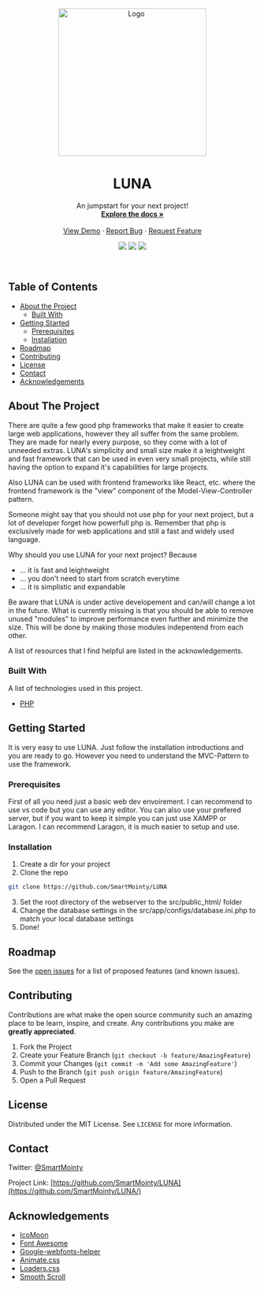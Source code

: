 <!-- PROJECT LOGO -->
<br />
<p align="center">
  <a href="https://github.com/SmartMointy/LUNA">
    <img src="https://raw.githubusercontent.com/SmartMointy/small-mvc-framework/master/src/public_html/assets/images/Logo.svg" alt="Logo" width="300" height="300">
  </a>
    
  <h1 align="center">LUNA</h1>
  
  <p align="center">  
    An jumpstart for your next project!
    <br />
    <a href="https://github.com/SmartMointy/Luna/wiki"><strong>Explore the docs »</strong></a>
    <br />
    <br />
    <a href="https://github.com/SmartMointy/LUNA/wiki">View Demo</a>
    ·
    <a href="https://github.com/SmartMointy/LUNA/issues">Report Bug</a>
    ·
    <a href="https://github.com/SmartMointy/LUNA/issues">Request Feature</a>
    <br />

  </p>
</p>
<p align="center">
    <a href="https://github.com/SmartMointy/LUNA"><img src="https://img.shields.io/badge/release-v0.4.0-blue"></a>
    <a href="https://www.php.net/ChangeLog-7.php#7.4.8"><img src="https://img.shields.io/badge/PHP-v7.4.8-green"></a>
    <a href="https://github.com/SmartMointy/LUNA/blob/master/LICENSE"><img src="https://img.shields.io/badge/license-MIT-lightgrey"></a>
</p>

<br />

<!-- TABLE OF CONTENTS -->
## Table of Contents

* [About the Project](#about-the-project)
  * [Built With](#built-with)
* [Getting Started](#getting-started)
  * [Prerequisites](#prerequisites)
  * [Installation](#installation)
* [Roadmap](#roadmap)
* [Contributing](#contributing)
* [License](#license)
* [Contact](#contact)
* [Acknowledgements](#acknowledgements)


<!-- ABOUT THE PROJECT -->
## About The Project

There are quite a few good php frameworks that make it easier to create large web applications, however they all suffer from the same problem. They are made for nearly every purpose, so they come with a lot of unneeded extras. LUNA's simplicity and small size make it a leightweight and fast framework that can be used in even very small projects, while still having the option to expand it's capabilities for large projects.

Also LUNA can be used with frontend frameworks like React, etc. where the frontend framework is the "view" component of the Model-View-Controller pattern.

Someone might say that you should not use php for your next project, but a lot of developer forget how powerfull php is. Remember that php is exclusively made for web applications and still a fast and widely used language. 

Why should you use LUNA for your next project? Because
* ... it is fast and leightweight  
* ... you don't need to start from scratch everytime
* ... it is simplistic and expandable

Be aware that LUNA is under active developement and can/will change a lot in the future. What is currently missing is that you should be able to remove unused "modules" to improve performance even further and minimize the size. This will be done by making those modules indepentend from each other.

A list of resources that I find helpful are listed in the acknowledgements.

### Built With
A list of technologies used in this project.
* [PHP](https://www.php.net/)



<!-- GETTING STARTED -->
## Getting Started

It is very easy to use LUNA. Just follow the installation introductions and you are ready to go. However you need to understand the MVC-Pattern to use the framework.

### Prerequisites

First of all you need just a basic web dev envoirement. I can recommend to use vs code but you can use any editor. You can also use your prefered server, but if you want to keep it simple you can just use XAMPP or Laragon. I can recommend Laragon, it is much easier to setup and use. 

### Installation

1. Create a dir for your project
2. Clone the repo
```sh
git clone https://github.com/SmartMointy/LUNA
```
3. Set the root directory of the webserver to the src/public_html/ folder
4. Change the database settings in the src/app/configs/database.ini.php to match your local database settings
5. Done!



<!-- ROADMAP -->
## Roadmap

See the [open issues](https://github.com/SmartMointy/LUNA/issues) for a list of proposed features (and known issues).



<!-- CONTRIBUTING -->
## Contributing

Contributions are what make the open source community such an amazing place to be learn, inspire, and create. Any contributions you make are **greatly appreciated**.

1. Fork the Project
2. Create your Feature Branch (`git checkout -b feature/AmazingFeature`)
3. Commit your Changes (`git commit -m 'Add some AmazingFeature'`)
4. Push to the Branch (`git push origin feature/AmazingFeature`)
5. Open a Pull Request



<!-- LICENSE -->
## License

Distributed under the MIT License. See `LICENSE` for more information.



<!-- CONTACT -->
## Contact

Twitter: [@SmartMointy](https://twitter.com/SmartMointy) 

Project Link: [https://github.com/SmartMointy/LUNA](https://github.com/SmartMointy/LUNA/)


<!-- ACKNOWLEDGEMENTS -->
## Acknowledgements
* [IcoMoon](https://icomoon.io/)
* [Font Awesome](https://fontawesome.com)
* [Google-webfonts-helper](https://google-webfonts-helper.herokuapp.com/fonts)
* [Animate.css](https://daneden.github.io/animate.css)
* [Loaders.css](https://connoratherton.com/loaders)
* [Smooth Scroll](https://github.com/cferdinandi/smooth-scroll)
